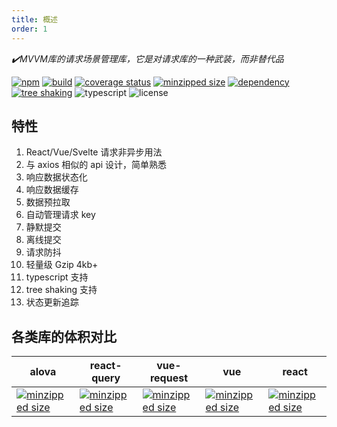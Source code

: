 ```yaml
---
title: 概述
order: 1
---
```


*✔️MVVM库的请求场景管理库，它是对请求库的一种武装，而非替代品*

[![npm](https://img.shields.io/npm/v/alova)](https://www.npmjs.com/package/alova)
[![build](https://github.com/JOU-amjs/alova/actions/workflows/main.yml/badge.svg?branch=main)](https://github.com/JOU-amjs/alova/actions/workflows/main.yml)
[![coverage status](https://coveralls.io/repos/github/JOU-amjs/alova/badge.svg?branch=main)](https://coveralls.io/github/JOU-amjs/alova?branch=main)
[![minzipped size](https://badgen.net/bundlephobia/minzip/alova)](https://bundlephobia.com/package/alova)
[![dependency](https://badgen.net/bundlephobia/dependency-count/alova)](https://bundlephobia.com/package/alova)
[![tree shaking](https://badgen.net/bundlephobia/tree-shaking/alova)](https://bundlephobia.com/package/alova)
![typescript](https://badgen.net/badge/icon/typescript?icon=typescript&label)
![license](https://img.shields.io/badge/license-MIT-blue.svg)

## 特性

1. React/Vue/Svelte 请求非异步用法
2. 与 axios 相似的 api 设计，简单熟悉
3. 响应数据状态化
4. 响应数据缓存
5. 数据预拉取
6. 自动管理请求 key
7. 静默提交
8. 离线提交
9. 请求防抖
10. 轻量级 Gzip 4kb+
11. typescript 支持
12. tree shaking 支持
13. 状态更新追踪


## 各类库的体积对比

| alova                                                                                                     | react-query                                                                                                           | vue-request                                                                                                           | vue                                                                                                   | react                                                                                                             |
| --------------------------------------------------------------------------------------------------------- | --------------------------------------------------------------------------------------------------------------------- | --------------------------------------------------------------------------------------------------------------------- | ----------------------------------------------------------------------------------------------------- | ----------------------------------------------------------------------------------------------------------------- |
| [![minzipped size](https://badgen.net/bundlephobia/minzip/alova)](https://bundlephobia.com/package/alova) | [![minzipped size](https://badgen.net/bundlephobia/minzip/react-query)](https://bundlephobia.com/package/react-query) | [![minzipped size](https://badgen.net/bundlephobia/minzip/vue-request)](https://bundlephobia.com/package/vue-request) | [![minzipped size](https://badgen.net/bundlephobia/minzip/vue)](https://bundlephobia.com/package/vue) | [![minzipped size](https://badgen.net/bundlephobia/minzip/react-dom)](https://bundlephobia.com/package/react-dom) |
